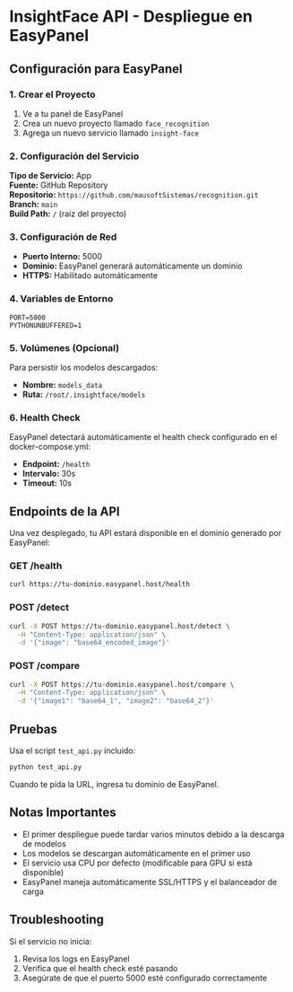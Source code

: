 # InsightFace API - Despliegue en EasyPanel

## Configuración para EasyPanel

### 1. Crear el Proyecto

1. Ve a tu panel de EasyPanel
2. Crea un nuevo proyecto llamado `face_recognition`
3. Agrega un nuevo servicio llamado `insight-face`

### 2. Configuración del Servicio

**Tipo de Servicio:** App  
**Fuente:** GitHub Repository  
**Repositorio:** `https://github.com/mausoftSistemas/recognition.git`  
**Branch:** `main`  
**Build Path:** `/` (raíz del proyecto)  

### 3. Configuración de Red

- **Puerto Interno:** 5000
- **Dominio:** EasyPanel generará automáticamente un dominio
- **HTTPS:** Habilitado automáticamente

### 4. Variables de Entorno

```
PORT=5000
PYTHONUNBUFFERED=1
```

### 5. Volúmenes (Opcional)

Para persistir los modelos descargados:
- **Nombre:** `models_data`
- **Ruta:** `/root/.insightface/models`

### 6. Health Check

EasyPanel detectará automáticamente el health check configurado en el docker-compose.yml:
- **Endpoint:** `/health`
- **Intervalo:** 30s
- **Timeout:** 10s

## Endpoints de la API

Una vez desplegado, tu API estará disponible en el dominio generado por EasyPanel:

### GET /health
```bash
curl https://tu-dominio.easypanel.host/health
```

### POST /detect
```bash
curl -X POST https://tu-dominio.easypanel.host/detect \
  -H "Content-Type: application/json" \
  -d '{"image": "base64_encoded_image"}'
```

### POST /compare
```bash
curl -X POST https://tu-dominio.easypanel.host/compare \
  -H "Content-Type: application/json" \
  -d '{"image1": "base64_1", "image2": "base64_2"}'
```

## Pruebas

Usa el script `test_api.py` incluido:

```bash
python test_api.py
```

Cuando te pida la URL, ingresa tu dominio de EasyPanel.

## Notas Importantes

- El primer despliegue puede tardar varios minutos debido a la descarga de modelos
- Los modelos se descargan automáticamente en el primer uso
- El servicio usa CPU por defecto (modificable para GPU si está disponible)
- EasyPanel maneja automáticamente SSL/HTTPS y el balanceador de carga

## Troubleshooting

Si el servicio no inicia:
1. Revisa los logs en EasyPanel
2. Verifica que el health check esté pasando
3. Asegúrate de que el puerto 5000 esté configurado correctamente